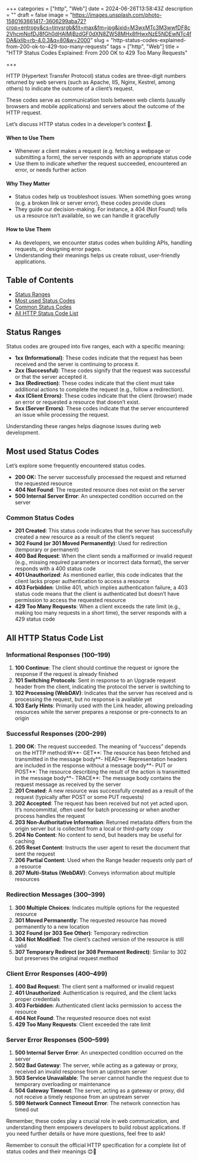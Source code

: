 +++
categories = ["http", "Web"]
date = 2024-06-26T13:58:43Z
description = ""
draft = false
image = "https://images.unsplash.com/photo-1580163661417-3606299aba72?crop=entropy&cs=tinysrgb&fit=max&fm=jpg&ixid=M3wxMTc3M3wwfDF8c2VhcmNofDJ8fGh0dHAlMjBzdGF0dXN8ZW58MHx8fHwxNzE5NDEwNTc4fDA&ixlib=rb-4.0.3&q=80&w=2000"
slug = "http-status-codes-explained-from-200-ok-to-429-too-many-requests"
tags = ["http", "Web"]
title = "HTTP Status Codes Explained: From 200 OK to 429 Too Many Requests"

+++


HTTP (Hypertext Transfer Protocol) status codes are three-digit numbers returned by web servers (such as Apache, IIS, Nginx, Kestrel, among others) to indicate the outcome of a client’s request.

These codes serve as communication tools between web clients (usually browsers and mobile applications) and servers about the outcome of the HTTP request.

Let’s discuss HTTP status codes in a developer’s context ️🔨.

#### When to Use Them

* Whenever a client makes a request (e.g. fetching a webpage or submitting a form), the server responds with an appropriate status code
* Use them to indicate whether the request succeeded, encountered an error, or needs further action

#### Why They Matter

* Status codes help us troubleshoot issues. When something goes wrong (e.g. a broken link or server error), these codes provide clues
* They guide our decision-making. For instance, a 404 (Not Found) tells us a resource isn’t available, so we can handle it gracefully

#### How to Use Them

* As developers, we encounter status codes when building APIs, handling requests, or designing error pages.
* Understanding their meanings helps us create robust, user-friendly applications.

## Table of Contents

* [Status Ranges](#status-ranges)
* [Most used Status Codes](#most-used-status-codes)
* [Common Status Codes](#common-status-codes)
* [All HTTP Status Code List](#all-http-status-code-list)

## Status Ranges

Status codes are grouped into five ranges, each with a specific meaning:

* **1xx (Informational)**: These codes indicate that the request has been received and the server is continuing to process it.
* **2xx (Successful)**: These codes signify that the request was successful or that the server accepted it.
* **3xx (Redirection)**: These codes indicate that the client must take additional actions to complete the request (e.g., follow a redirection).
* **4xx (Client Errors)**: These codes indicate that the client (browser) made an error or requested a resource that doesn’t exist.
* **5xx (Server Errors)**: These codes indicate that the server encountered an issue while processing the request.

Understanding these ranges helps diagnose issues during web development.

## Most used Status Codes

Let’s explore some frequently encountered status codes.

* **200 OK:** The server successfully processed the request and returned the requested resource
* **404 Not Found**: The requested resource does not exist on the server
* **500 Internal Server Error**: An unexpected condition occurred on the server

### Common Status Codes

* **201 Created**: This status code indicates that the server has successfully created a new resource as a result of the client’s request
* **302 Found (or 301 Moved Permanently)**: Used for redirection (temporary or permanent)
* **400 Bad Request**: When the client sends a malformed or invalid request (e.g., missing required parameters or incorrect data format), the server responds with a 400 status code
* **401 Unauthorized**: As mentioned earlier, this code indicates that the client lacks proper authentication to access a resource
* **403 Forbidden**: Unlike 401, which implies authentication failure, a 403 status code means that the client is authenticated but doesn’t have permission to access the requested resource
* **429 Too Many Requests**: When a client exceeds the rate limit (e.g., making too many requests in a short time), the server responds with a 429 status code

## All HTTP Status Code List

### Informational Responses (100–199)

1. **100 Continue**: The client should continue the request or ignore the response if the request is already finished
2. **101 Switching Protocols**: Sent in response to an Upgrade request header from the client, indicating the protocol the server is switching to
3. **102 Processing (WebDAV)**: Indicates that the server has received and is processing the request, but no response is available yet
4. **103 Early Hints**: Primarily used with the Link header, allowing preloading resources while the server prepares a response or pre-connects to an origin

### Successful Responses (200–299)

1. **200 OK**: The request succeeded. The meaning of “success” depends on the HTTP method:W**- GET**: The resource has been fetched and transmitted in the message body**- HEAD**: Representation headers are included in the response without a message body**- PUT or POST**: The resource describing the result of the action is transmitted in the message body**- TRACE**: The message body contains the request message as received by the server
2. **201 Created**: A new resource was successfully created as a result of the request (typically after POST or some PUT requests)
3. **202 Accepted**: The request has been received but not yet acted upon. It’s noncommittal, often used for batch processing or when another process handles the request
4. **203 Non-Authoritative Information**: Returned metadata differs from the origin server but is collected from a local or third-party copy
5. **204 No Content**: No content to send, but headers may be useful for caching
6. **205 Reset Content**: Instructs the user agent to reset the document that sent the request
7. **206 Partial Content**: Used when the Range header requests only part of a resource
8. **207 Multi-Status (WebDAV)**: Conveys information about multiple resources

### Redirection Messages (300–399)

1. **300 Multiple Choices**: Indicates multiple options for the requested resource
2. **301 Moved Permanently**: The requested resource has moved permanently to a new location
3. **302 Found (or 303 See Other)**: Temporary redirection
4. **304 Not Modified**: The client’s cached version of the resource is still valid
5. **307 Temporary Redirect (or 308 Permanent Redirect)**: Similar to 302 but preserves the original request method

### Client Error Responses (400–499)

1. **400 Bad Request**: The client sent a malformed or invalid request
2. **401 Unauthorized**: Authentication is required, and the client lacks proper credentials
3. **403 Forbidden**: Authenticated client lacks permission to access the resource
4. **404 Not Found**: The requested resource does not exist
5. **429 Too Many Requests**: Client exceeded the rate limit

### Server Error Responses (500–599)

1. **500 Internal Server Error**: An unexpected condition occurred on the server
2. **502 Bad Gateway**: The server, while acting as a gateway or proxy, received an invalid response from an upstream server
3. **503 Service Unavailable**: The server cannot handle the request due to temporary overloading or maintenance
4. **504 Gateway Timeout**: The server, acting as a gateway or proxy, did not receive a timely response from an upstream server
5. **599 Network Connect Timeout Error**: The network connection has timed out

Remember, these codes play a crucial role in web communication, and understanding them empowers developers to build robust applications. If you need further details or have more questions, feel free to ask!

Remember to consult the official HTTP specification for a complete list of status codes and their meanings 😊🚀

